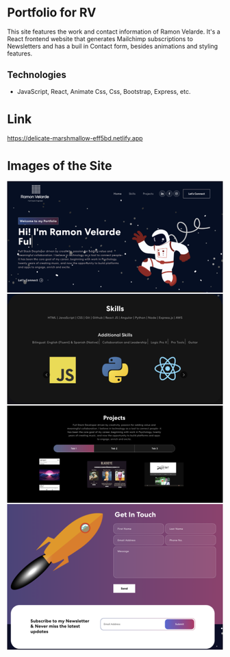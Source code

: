 # Portfolio for RV

This site features the work and contact information of Ramon Velarde. It's a React frontend website that generates Mailchimp subscriptions to Newsletters and has a buil in Contact form, besides animations and styling features.

## Technologies

- JavaScript, React, Animate Css,  Css, Bootstrap, Express, etc.

# Link

https://delicate-marshmallow-eff5bd.netlify.app

# Images of the Site

![](./src/assets/img/New.png)
![](./src/assets/img/Skills2.png)
![](./src/assets/img/Projects.png)
![](./src/assets/img/Contact1.png)